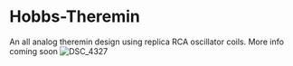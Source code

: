 # Hobbs-Theremin
An all analog theremin design using replica RCA oscillator coils.  More info coming soon
![DSC_4327](https://github.com/miotislucifugis/Hobbs-Theremin/assets/20709580/6c736573-2f21-47df-9bd4-19d2bbee3353)
